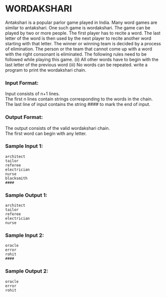 # WORDAKSHARI

Antakshari is a popular parlor game played in India. Many word games are similar to antakshari. One such game is wordakshari. The game can be played by two or more people. The first player has to recite a word. The last letter of the word is then used by the next player to recite another word starting with that letter. The winner or winning team is decided by a process of elimination. The person or the team that cannot come up with a word with the right consonant is eliminated. The following rules need to be followed while playing this game. (ii) All other words have to begin with the last letter of the previous word (iii) No words can be repeated. write a program to print the wordakshari chain.

### Input Format:

Input consists of n+1 lines. <br>
The first n lines contain strings corresponding to the words in the chain. <br>
The last line of input contains the string #### to mark the end of input.

### Output Format:

The output consists of the valid wordakshari chain. <br>
The first word can begin with any letter.

### Sample Input 1:

```
architect
tailor
referee
electrician
nurse
blacksmith
####
```

### Sample Output 1:

```
architect
tailor
referee
electrician
nurse
```

### Sample Input 2:

```
oracle
error
rohit
####
```

### Sample Output 2:

```
oracle
error
rohit
```
